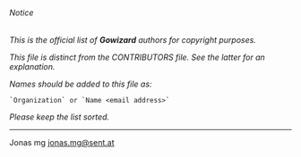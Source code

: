 ###### Notice

*This is the official list of **Gowizard** authors for copyright purposes.*

*This file is distinct from the CONTRIBUTORS file. See the latter for an
explanation.*

*Names should be added to this file as:*

	`Organization` or `Name <email address>`

*Please keep the list sorted.*

* * *

Jonas mg <jonas.mg@sent.at>

